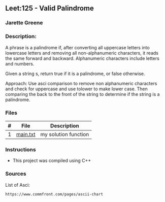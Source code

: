 ## Leet:125 -  Valid Palindrome
### Jarette Greene
### Description:

A phrase is a palindrome if, after converting all uppercase letters into lowercase letters and removing all non-alphanumeric characters, it reads the same forward and backward. Alphanumeric characters include letters and numbers.

Given a string s, return true if it is a palindrome, or false otherwise.

Approach: Use asci comparison to remove non alphanumeric characters and check for uppercase and use tolower to make lower case. Then comparing the back to the front of the string to determine if the string is a palindrome. 

### Files

|   #   | File                       | Description                                                |
| :---: | -------------------------- | ---------------------------------------------------------- |
|   1   | [main.txt](https://github.com/Jarette/4883-Prog-Tech/blob/main/Assignments/P125/main.txt)     | my solution function                                             |


### Instructions

- This project was compiled using C++

### Sources

List of Asci: 

    https://www.commfront.com/pages/ascii-chart